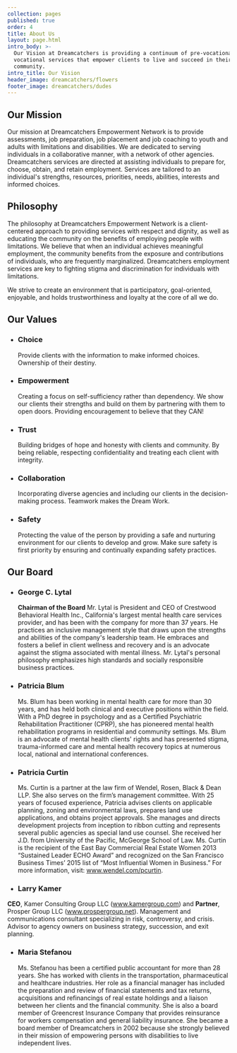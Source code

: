 ```yaml
---
collection: pages
published: true
order: 4
title: About Us
layout: page.html
intro_body: >-
  Our Vision at Dreamcatchers is providing a continuum of pre-vocational and
  vocational services that empower clients to live and succeed in their
  community.
intro_title: Our Vision
header_image: dreamcatchers/flowers
footer_image: dreamcatchers/dudes
---
```

## Our Mission
Our mission at Dreamcatchers Empowerment Network is to provide assessments, job preparation, job placement and job coaching to youth and adults with limitations and disabilities. We are dedicated to serving individuals in a collaborative manner, with a network of other agencies. Dreamcatchers services are directed at assisting individuals to prepare for, choose, obtain, and retain employment. Services are tailored to an individual's strengths, resources, priorities, needs, abilities, interests and informed choices.

## Philosophy
The philosophy at Dreamcatchers Empowerment Network is a client-centered approach to providing services with respect and dignity, as well as educating the community on the benefits of employing people with limitations. We believe that when an individual achieves meaningful employment, the community benefits from the exposure and contributions of individuals, who are frequently marginalized. Dreamcatchers employment services are key to fighting stigma and discrimination for individuals with limitations.

We strive to create an environment that is participatory, goal-oriented, enjoyable, and holds trustworthiness and loyalty at the core of all we do.

## Our Values
  
- ### Choice
  
  Provide clients with the information to make informed choices. Ownership of their destiny.
  
- ### Empowerment
  
  Creating a focus on self-sufficiency rather than dependency. We show our clients their strengths and build on them by partnering with them to open doors. Providing encouragement to believe that they CAN!
  
- ### Trust
  
  Building bridges of hope and honesty with clients and community. By being reliable, respecting confidentiality and treating each client with integrity.

- ### Collaboration
  
  Incorporating diverse agencies and including our clients in the decision-making process. Teamwork makes the Dream Work.

- ### Safety
  
  Protecting the value of the person by providing a safe and nurturing environment for our clients to develop and grow. Make sure safety is first priority by ensuring and continually expanding safety practices.


## Our Board

- ### George C. Lytal
  **Chairman of the Board** Mr. Lytal is President and CEO of Crestwood Behavioral Health Inc., California's largest mental health care services provider, and has been with the company for more than 37 years. He practices an inclusive management style that draws upon the strengths and abilities of the company's leadership team. He embraces and fosters a belief in client wellness and recovery and is an advocate against the stigma associated with mental illness. Mr. Lytal's personal philosophy emphasizes high standards and socially responsible business practices.

- ### Patricia Blum
  Ms. Blum has been working in mental health care for more than 30 years, and has held both clinical and executive positions within the field. With a PhD degree in psychology and as a Certified Psychiatric Rehabilitation Practitioner (CPRP), she has pioneered mental health rehabilitation programs in residential and community settings. Ms. Blum is an advocate of mental health clients' rights and has presented stigma, trauma-informed care and mental health recovery topics at numerous local, national and international conferences.

- ### Patricia Curtin
  Ms. Curtin is a partner at the law firm of Wendel, Rosen, Black & Dean LLP. She also serves on the firm’s management committee. With 25 years of focused experience, Patricia advises clients on applicable planning, zoning and environmental laws, prepares land use applications, and obtains project approvals. She manages and directs development projects from inception to ribbon cutting and represents several public agencies as special land use counsel. She received her J.D. from University of the Pacific, McGeorge School of Law. Ms. Curtin is the recipient of the East Bay Commercial Real Estate Women 2013 “Sustained Leader ECHO Award” and recognized on the San Francisco Business Times’ 2015 list of “Most Influential Women in Business.” For more information, visit: www.wendel.com/pcurtin.

- ### Larry Kamer
 **CEO**, Kamer Consulting Group LLC (www.kamergroup.com) and **Partner**, Prosper Group LLC (www.prospergroup.net). Management and communications consultant specializing in risk, controversy, and crisis. Advisor to agency owners on business strategy, succession, and exit planning.

- ### Maria Stefanou
  Ms. Stefanou has been a certified public accountant for more than 28 years. She has worked with clients in the transportation, pharmaceutical and healthcare industries. Her role as a financial manager has included the preparation and review of financial statements and tax returns, acquisitions and refinancings of real estate holdings and a liaison between her clients and the financial community. She is also a board member of Greencrest Insurance Company that provides reinsurance for workers compensation and general liability insurance. She became a board member of Dreamcatchers in 2002 because she strongly believed in their mission of empowering persons with disabilities to live independent lives.
